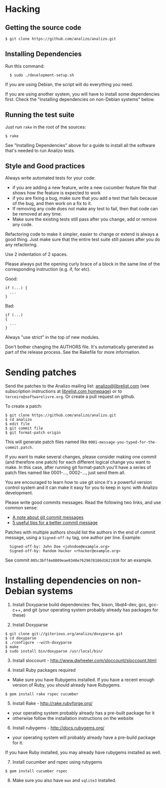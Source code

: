 # Hacking

## Getting the source code

```
$ git clone https://github.com/analizo/analizo.git
```

## Installing Dependencies

Run this command:

```
  $ sudo ./development-setup.sh
```

If you are using Debian, the script will do everything you need.

If you are using another system, you will have to install some dependencies
first. Check the "Installing dependencies on non-Debian systems" below.


## Running the test suite

Just run `rake` in the root of the sources:

```
$ rake
```

See "Installing Dependencies" above for a guide to install all the software
that's needed to run Analizo tests.

## Style and Good practices

Always write automated tests for your code:

* if you are adding a new feature, write a new cucumber feature
  file that shows how the feature is expected to work
* if you are fixing a bug, make sure that you add a test that fails because
  of the bug, and then work on a fix to it.
* If removing any code does not make any test to fail, then that code can be
  removed at any time.
* Make sure the existing tests still pass after you change, add or remove
  any code.

Refactoring code to make it simpler, easier to change or extend is always a
good thing. Just make sure that the entire test suite still passes after you do
any refactoring.

Use 2 indentation of 2 spaces.

Please always put the opening curly brace of a block in the same line of the
corresponding instruction (e.g.  if, for etc).

Good:

```
if (...) {
  ...
}
```

Bad:

```
if (...)
{
  ...
}
```

Always "use strict" in the top of new modules.

Don't bother changing the AUTHORS file. It's automatically generated as part of
the release process. See the Rakefile for more information.

# Sending patches

Send the patches to the Analizo mailing list: analizo@librelist.com (see
subscription instructions at [librelist.com homepage](http://librelist.com/))
or to `terceiro@softwarelivre.org`. Or create a pull request on github.

To create a patch:

```
$ git clone https://github.com/analizo/analizo.git
$ cd analizo
$ edit file
$ git commit file
$ git format-patch origin
```

This will generate patch files named like
`0001-message-you-typed-for-the-commit.patch`.

If you want to make several changes, please consider making one commit (and
therefore one patch) for each different logical change you want to make.  In
this case, after running git format-patch you'll have a series of patch files
named like 0001-..., 0002-..., just send them all.

You are encouraged to learn how to use git since it's a powerful version
control system and it can make it easy for you to keep in sync with Analizo
development.

Please write good commits messages. Read the following two links, and use
common sense:

- [A note about git commit messages](http://tbaggery.com/2008/04/19/a-note-about-git-commit-messages.html)
- [5 useful tips for a better commit message](http://robots.thoughtbot.com/post/48933156625/5-useful-tips-for-a-better-commit-message)

Patches with multiple authors should list the authors in the end of commit
message, using a `Signed-off-by` tag, one author per line. Example:

```
  Signed-off-by: John Doe <johndoe@example.org>
  Signed-off-by: Random Hacker <rhacker@example.org>
```

See commit `005c3bff4e0809eae0340e7629678186d1621930` for an example.

# Installing dependencies on non-Debian systems

1) Install Doxyparse build dependencies: flex, bison, libqt4-dev, gcc, gcc-c++,
and git (your operating system probably already has packages for these)

2) Install Doxyparse

```
$ git clone git://gitorious.org/analizo/doxyparse.git
$ cd doxyparse
$ ./configure --with-doxyparse
$ make
$ sudo install bin/doxyparse /usr/local/bin/
```

3) Install sloccount - http://www.dwheeler.com/sloccount/sloccount.html

4) Install Ruby packages required

* Make sure you have Rubygems installed. If you have a recent enough version of
  Ruby, you should already have Rubygems.

```
$ gem install rake rspec cucumber
```

5) Install Rake - http://rake.rubyforge.org/

* your operating system probably already has a pre-built package for it
* otherwise follow the installation instructions on the website

6) Install rubygems - http://docs.rubygems.org/

  * your operating system will probably already have a pre-build package for it.

If you have Ruby installed, you may already have rubygems installed as well.

7) Install cucumber and rspec using rubygems

```
$ gem install cucumber rspec
```

8) Make sure you also have `man` and `sqlite3` installed.


